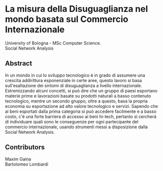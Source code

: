 # La misura della Disuguaglianza nel mondo basata sul Commercio Internazionale
University of Bologna - MSc Computer Science. <br>
Social Network Analysis<br>

## Abstract
In un mondo in cui lo sviluppo tecnologico è in grado di assumere una crescita addirittura esponenziale in certe aree, questo lavoro si basa sull'esaltazione dei sintomi di disuguaglianza a livello internazionale. Estremizzando alcuni concetti, si può dire che un gruppo di paesi esportano materie prime e lavorazioni basate su prodotti naturali a basso contenuto tecnologico, mentre un secondo gruppo, oltre a questo, basa la propria economia su esportazione ad alto valore tecnologico e servizi. Sapendo che ai beni esportati dalla prima categoria si può accedere facilmente e a basso costo, c'è una forte barriera di accesso ai beni hi-tech, pertanto si cercherà di individuare quali sono le conseguenze per ogni partecipante del commercio internazionale, usando strumenti messi a disposizione dalla Social Network Analysis.

## Contributors
Maxim Gaina<br>
Bartolomeo Lombardi
